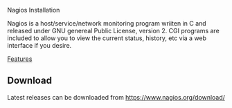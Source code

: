 Nagios Installation

Nagios is a host/service/network monitoring program wriiten in C and released under GNU genereal Public License, version 2. CGI programs are included to allow you to view the current status, history, etc via a web interface if you desire.

[Features](https://www.nagios.org/about/features/)

Download 
-----
Latest releases can be downloaded from https://www.nagios.org/download/
